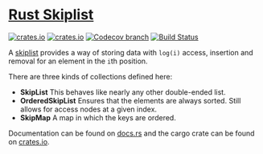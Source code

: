 # [Rust Skiplist](http://www.jpellis.me/projects/rust-skiplist)

[![crates.io](https://img.shields.io/crates/v/skiplist.svg)](https://crates.io/crates/skiplist)
[![crates.io](https://img.shields.io/crates/d/skiplist.svg)](https://crates.io/crates/skiplist)
[![Codecov branch](https://img.shields.io/codecov/c/github/JP-Ellis/rust-skiplist/master)](https://codecov.io/gh/JP-Ellis/rust-skiplist)
[![Build Status](https://img.shields.io/github/actions/workflow/status/JP-Ellis/rust-skiplist/rust.yml?branch=master)](https://github.com/JP-Ellis/rust-skiplist/actions)

A [skiplist](http://en.wikipedia.org/wiki/Skip_list) provides a way of storing
data with `log(i)` access, insertion and removal for an element in the `i`th
position.

There are three kinds of collections defined here:

- **SkipList** This behaves like nearly any other double-ended list.
- **OrderedSkipList** Ensures that the elements are always sorted. Still allows
  for access nodes at a given index.
- **SkipMap** A map in which the keys are ordered.

Documentation can be found on [docs.rs](https://docs.rs/skiplist) and the cargo
crate can be found on [crates.io](https://crates.io/crates/skiplist).
